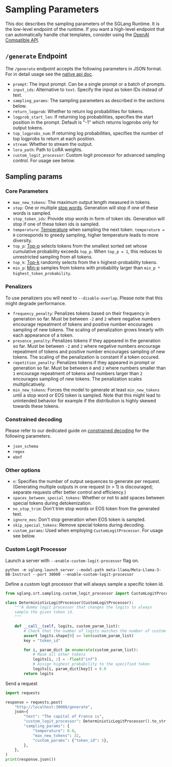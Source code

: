 # Sampling Parameters

This doc describes the sampling parameters of the SGLang Runtime.
It is the low-level endpoint of the runtime.
If you want a high-level endpoint that can automatically handle chat templates, consider using the [OpenAI Compatible API](https://docs.sglang.ai/backend/openai_api_completions.html).

## `/generate` Endpoint

The `/generate` endpoint accepts the following parameters in JSON format. For in detail usage see the [native api doc](https://docs.sglang.ai/backend/native_api.html).

* `prompt`: The input prompt. Can be a single prompt or a batch of prompts.
* `input_ids`: Alternative to `text`. Specify the input as token IDs instead of text.
* `sampling_params`: The sampling parameters as described in the sections below.
* `return_logprob`: Whether to return log probabilities for tokens.
* `logprob_start_len`: If returning log probabilities, specifies the start position in the prompt. Default is "-1" which returns logprobs only for output tokens.
* `top_logprobs_num`: If returning log probabilities, specifies the number of top logprobs to return at each position.
* `stream`: Whether to stream the output.
* `lora_path`: Path to LoRA weights.
* `custom_logit_processor`: Custom logit processor for advanced sampling control. For usage see below.

## Sampling params

### Core Parameters

* `max_new_tokens`: The maximum output length measured in tokens.
* `stop`: One or multiple [stop words](https://developer.nvidia.com/blog/how-to-get-better-outputs-from-your-large-language-model/#let_the_model_know_when_to_stop). Generation will stop if one of these words is sampled.
* `stop_token_ids`: Provide stop words in form of token ids. Generation will stop if one of these token ids is sampled.
* `temperature`: [Temperature](https://developer.nvidia.com/blog/how-to-get-better-outputs-from-your-large-language-model/#predictability_vs_creativity) when sampling the next token. `temperature = 0` corresponds to greedy sampling, higher temperature leads to more diversity.
* `top_p`: [Top-p](https://developer.nvidia.com/blog/how-to-get-better-outputs-from-your-large-language-model/#predictability_vs_creativity) selects tokens from the smallest sorted set whose cumulative probability exceeds `top_p`. When `top_p = 1`, this reduces to unrestricted sampling from all tokens.
* `top_k`: [Top-k](https://developer.nvidia.com/blog/how-to-get-better-outputs-from-your-large-language-model/#predictability_vs_creativity) randomly selects from the `k` highest-probability tokens.
* `min_p`: [Min-p](https://github.com/huggingface/transformers/issues/27670) samples from tokens with probability larger than `min_p * highest_token_probability`.

### Penalizers

To use penalizers you will need to `--disable-overlap`. Please note that this might degrade performance.

* `frequency_penalty`: Penalizes tokens based on their frequency in generation so far. Must be between `-2` and `2` where negative numbers encourage repeatment of tokens and positive number encourages sampling of new tokens. The scaling of penalization grows linearly with each appearance of a token.
* `presence_penalty`: Penalizes tokens if they appeared in the generation so far. Must be between `-2` and `2` where negative numbers encourage repeatment of tokens and positive number encourages sampling of new tokens. The scaling of the penalization is constant if a token occured.
* `repetition_penalty`: Penalizes tokens if they appeared in prompt or generation so far. Must be between `0` and `2` where numbers smaller than `1` encourage repeatment of tokens and numbers larger than `2` encourages sampling of new tokens. The penalization scales multiplicatively.
* `min_new_tokens`: Forces the model to generate at least `min_new_tokens` until a stop word or EOS token is sampled. Note that this might lead to unintended behavior for example if the distribution is highly skewed towards these tokens.

### Constrained decoding

Please refer to our dedicated guide on [constrained decoding](https://docs.sglang.ai/backend/structured_outputs.html#Native-API-and-SGLang-Runtime-(SRT)) for the following parameters.

* `json_schema`
* `regex`
* `ebnf`

### Other options

* `n`: Specifies the number of output sequences to generate per request. (Generating multiple outputs in one request (n > 1) is discouraged; separate requests offer better control and efficiency.)
* `spaces_between_special_tokens`: Whether or not to add spaces between special tokens during detokenization.
* `no_stop_trim`: Don't trim stop words or EOS token from the generated text.
* `ignore_eos`: Don't stop generation when EOS token is sampled.
* `skip_special_tokens`: Remove special tokens during decoding.
* `custom_params`: Used when employing `CustomLogitProcessor`. For usage see below.


### Custom Logit Processor
Launch a server with `--enable-custom-logit-processor` flag on.
```
python -m sglang.launch_server --model-path meta-llama/Meta-Llama-3-8B-Instruct --port 30000 --enable-custom-logit-processor
```

Define a custom logit processor that will always sample a specific token id.

```python
from sglang.srt.sampling.custom_logit_processor import CustomLogitProcessor

class DeterministicLogitProcessor(CustomLogitProcessor):
    """A dummy logit processor that changes the logits to always
    sample the given token id.
    """

    def __call__(self, logits, custom_param_list):
        # Check that the number of logits matches the number of custom parameters
        assert logits.shape[0] == len(custom_param_list)
        key = "token_id"

        for i, param_dict in enumerate(custom_param_list):
            # Mask all other tokens
            logits[i, :] = -float("inf")
            # Assign highest probability to the specified token
            logits[i, param_dict[key]] = 0.0
        return logits
```

Send a request

```python
import requests

response = requests.post(
    "http://localhost:30000/generate",
    json={
        "text": "The capital of France is",
        "custom_logit_processor": DeterministicLogitProcessor().to_str(),
        "sampling_params": {
            "temperature": 0.0,
            "max_new_tokens": 32,
            "custom_params": {"token_id": 5},
        },
    },
)
print(response.json())
```
